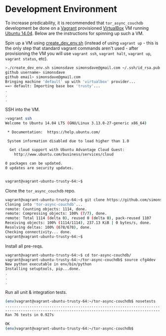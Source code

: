 # Development Environment

To increase predicability, it is recommended
that ```tor_async_couchdb``` development be done on a [Vagrant](http://www.vagrantup.com/) provisioned
[VirtualBox](https://www.virtualbox.org/)
VM running [Ubuntu 14.04](http://releases.ubuntu.com/14.04/).
Below are the instructions for spinning up such a VM.

Spin up a VM using [create_dev_env.sh](create_dev_env.sh)
(instead of using ```vagrant up``` - this is the only step
that standard vagrant commands aren't used - after provisioning
the VM you will use ```vagrant ssh```, ```vagrant halt```,
```vagrant up```, ```vagrant status```, etc).

```bash
>./create_dev_env.sh simonsdave simonsdave@gmail.com ~/.ssh/id_rsa.pub ~/.ssh/id_rsa
github username> simonsdave
github email> simonsdave@gmail.com
Bringing machine 'default' up with 'virtualbox' provider...
==> default: Importing base box 'trusty'...
.
.
.
```

SSH into the VM.

```bash
>vagrant ssh
Welcome to Ubuntu 14.04 LTS (GNU/Linux 3.13.0-27-generic x86_64)

 * Documentation:  https://help.ubuntu.com/

 System information disabled due to load higher than 1.0

  Get cloud support with Ubuntu Advantage Cloud Guest:
    http://www.ubuntu.com/business/services/cloud

0 packages can be updated.
0 updates are security updates.


vagrant@vagrant-ubuntu-trusty-64:~$
```

Clone the ```tor_async_couchdb``` repo.

```bash
vagrant@vagrant-ubuntu-trusty-64:~$ git clone https://github.com/simonsdave/tor-async-couchdb.git
Cloning into 'tor-async-couchdb'...
remote: Counting objects: 1114, done.
remote: Compressing objects: 100% (7/7), done.
remote: Total 1114 (delta 0), reused 0 (delta 0), pack-reused 1107
Receiving objects: 100% (1114/1114), 237.13 KiB | 0 bytes/s, done.
Resolving deltas: 100% (678/678), done.
Checking connectivity... done.
vagrant@vagrant-ubuntu-trusty-64:~$
```

Install all pre-reqs.

```bash
vagrant@vagrant-ubuntu-trusty-64:~$ cd tor-async-couchdb/
vagrant@vagrant-ubuntu-trusty-64:~/tor-async-couchdb$ source cfg4dev
New python executable in env/bin/python
Installing setuptools, pip...done.
.
.
.
```

Run all unit & integration tests.

```bash
(env)vagrant@vagrant-ubuntu-trusty-64:~/tor-async-couchdb$ nosetests
............................................................................
----------------------------------------------------------------------
Ran 76 tests in 0.927s

OK
(env)vagrant@vagrant-ubuntu-trusty-64:~/tor-async-couchdb$
```
